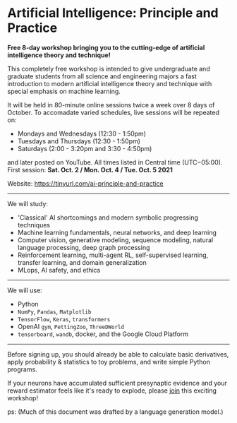 ﻿# Artificial Intelligence: Principle and Practice
**Free 8-day workshop bringing you to the cutting-edge  of artificial intelligence theory and technique!**

This completely free workshop is intended to give undergraduate and graduate students from all science and engineering majors a fast introduction to modern artificial intelligence theory and technique with special emphasis on machine learning. 

It will be held in 80-minute online sessions twice a week over 8 days of October. To accomadate varied schedules,    live sessions will be repeated on:

- Mondays and Wednesdays (12:30 - 1:50pm)
- Tuesdays and Thursdays (12:30 - 1:50pm)
- Saturdays (2:00 - 3:20pm and 3:30 - 4:50pm)

and  later posted on YouTube. All times listed in Central time (UTC−05:00). First session: **Sat. Oct. 2 / Mon. Oct. 4 / Tue. Oct. 5 2021**

Website: https://tinyurl.com/ai-principle-and-practice

---

We will study:

 - 'Classical' AI shortcomings and modern symbolic progressing techniques </br>
 - Machine learning fundamentals, neural networks, and deep learning </br>
 - Computer vision, generative modeling, sequence modeling, natural language processing, deep graph processing </br>
 - Reinforcement learning, multi-agent RL, self-supervised learning, transfer learning, and domain generalization </br>
 - MLops, AI safety, and ethics </br>

---

We will use:

 - Python </br>
 - `NumPy`, `Pandas`, `Matplotlib` </br>
 - `TensorFlow`, `Keras`,  `transformers` </br>
 - OpenAI `gym`, `PettingZoo`, `ThreeDWorld` </br>
 - `tensorboard`, `wandb`, docker, and the Google Cloud Platform </br>

---

Before signing up, you should already be able to calculate basic derivatives, apply probability & statistics to toy problems, and write simple Python programs. 

If your neurons have accumulated sufficient presynaptic evidence and your reward estimator feels like it's ready to explode, please [join](https://jacobfv.github.io/Artificial-Intelligence-Principle-and-Practice/#signup) this exciting workshop!

ps: (Much of this document was drafted by a language generation model.)
